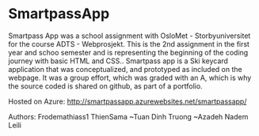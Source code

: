 # SmartpassApp
Smartpass App was a school assignment with OsloMet - Storbyuniversitet for the course ADTS - Webprosjekt. This is the 2nd assignment in the first year and schoo semester and is representing the beginning of the coding journey with basic HTML and CSS.. Smartpass app is a Ski keycard application that was conceptualized, and prototyped as included on the webpage. It was a group effort, which was graded with an A, which is why the source coded is shared on github, as part of a portfolio.

Hosted on Azure: http://smartpassapp.azurewebsites.net/smartpassapp/

Authors: Frodemathiass1 ThienSama ~Tuan Dinh Truong ~Azadeh Nadem Leili
